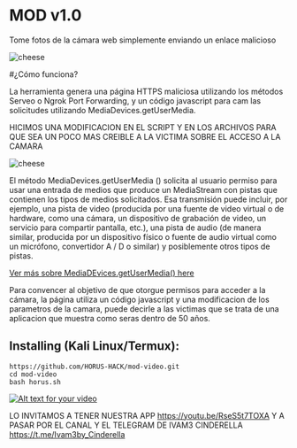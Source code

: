 # MOD v1.0
Tome fotos de la cámara web simplemente enviando un enlace malicioso

![cheese](https://i.ibb.co/X2QK7zQ/21.gif)

#¿Cómo funciona?
<p>La herramienta genera una página HTTPS maliciosa utilizando los métodos Serveo o Ngrok Port Forwarding, y un código javascript para cam las solicitudes utilizando MediaDevices.getUserMedia. </p>

</p>HICIMOS UNA MODIFICACION EN EL SCRIPT Y EN LOS ARCHIVOS PARA QUE SEA UN POCO MAS CREIBLE A LA VICTIMA SOBRE EL ACCESO A LA CAMARA</p>

![cheese](https://i.ibb.co/gzqPkHb/Sin-t-tulo.png)

<p>El método MediaDevices.getUserMedia () solicita al usuario permiso para usar una entrada de medios que produce un MediaStream con pistas que contienen los tipos de medios solicitados. Esa transmisión puede incluir, por ejemplo, una pista de video (producida por una fuente de video virtual o de hardware, como una cámara, un dispositivo de grabación de video, un servicio para compartir pantalla, etc.), una pista de audio (de manera similar, producida por un dispositivo físico o fuente de audio virtual como un micrófono, convertidor A / D o similar) y posiblemente otros tipos de pistas. </p>

[Ver más sobre MediaDEvices.getUserMedia() here](https://developer.mozilla.org/en-US/docs/Web/API/MediaDevices/getUserMedia)
<p> Para convencer al objetivo de que otorgue permisos para acceder a la cámara, la página utiliza un código javascript y una modificacion de los parametros de la camara, puede decirle a las victimas que se trata de una aplicacion que muestra como seras dentro de 50 años.</p>

## Installing (Kali Linux/Termux):

```
https://github.com/HORUS-HACK/mod-video.git
cd mod-video
bash horus.sh
```
[![Alt text for your video](http://img.youtube.com/vi/T-D1KVIuvjA/0.jpg)](https://youtu.be/RseS5t7TOXA)



 
 LO INVITAMOS A TENER NUESTRA APP https://youtu.be/RseS5t7TOXA  Y A PASAR POR EL CANAL Y EL TELEGRAM DE IVAM3 CINDERELLA
 https://t.me/Ivam3by_Cinderella
